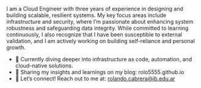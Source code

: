 I am a Cloud Engineer with three years of experience in designing and building scalable, resilient systems. My key focus areas include infrastructure and security, where I’m passionate about enhancing system robustness and safeguarding data integrity. While committed to learning continuously, I also recognize that I have been susceptible to external validation, and I am actively working on building self-reliance and personal growth.

- 🌱 Currently diving deeper into infrastructure as code, automation, and cloud-native solutions.
- 📝 Sharing my insights and learnings on my blog: rolo5555.github.io
- 💬 Let’s connect! Reach out to me at: rolando.cabrera@ib.edu.ar

<!---
rolo5555/rolo5555 is a ✨ special ✨ repository because its `README.md` (this file) appears on your GitHub profile.
You can click the Preview link to take a look at your changes.
--->
